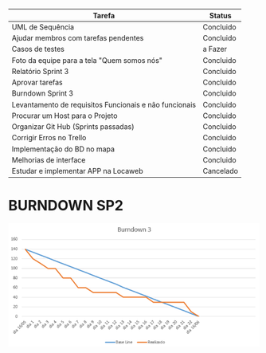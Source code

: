 |                             Tarefa                             |  Status   | 
|----------------------------------------------------------------|-----------|
| UML de Sequência                                               | Concluido |
| Ajudar membros com tarefas pendentes                           | Concluido |
| Casos de testes                                                |  a Fazer  |
| Foto da equipe para a tela "Quem somos nós"                    | Concluido |
| Relatório Sprint 3                                             | Concluido |
| Aprovar tarefas                                                | Concluido |  
| Burndown Sprint 3                                              | Concluido | 
| Levantamento de requisitos Funcionais e não funcionais         | Concluido |
| Procurar um Host para o Projeto                                | Concluido | 
| Organizar Git Hub (Sprints passadas)                           | Concluido |
| Corrigir Erros no Trello                                       | Concluido |
| Implementação do BD no mapa                                    | Concluido |
| Melhorias de interface                                         | Concluido |
| Estudar e implementar APP na Locaweb                           | Cancelado |

# BURNDOWN SP2
 <div align = center>
 <img src="Imagens Turi/Burndown-SP3.PNG">
 </div>
